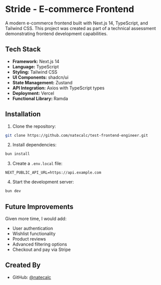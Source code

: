 # Stride - E-commerce Frontend

A modern e-commerce frontend built with Next.js 14, TypeScript, and Tailwind
CSS. This project was created as part of a technical assessment demonstrating
frontend development capabilities.

## Tech Stack

- **Framework:** Next.js 14
- **Language:** TypeScript
- **Styling:** Tailwind CSS
- **UI Components:** shadcn/ui
- **State Management:** Zustand
- **API Integration:** Axios with TypeScript types
- **Deployment:** Vercel
- **Functional Library:** Ramda

## Installation

1. Clone the repository:

```bash
git clone https://github.com/natecalc/test-frontend-engineer.git
```

2. Install dependencies:

```bash
bun install
```

3. Create a `.env.local` file:

```env
NEXT_PUBLIC_API_URL=https://api.example.com
```

4. Start the development server:

```bash
bun dev
```

## Future Improvements

Given more time, I would add:

- User authentication
- Wishlist functionality
- Product reviews
- Advanced filtering options
- Checkout and pay via Stripe

## Created By

- GitHub: [@natecalc](https://github.com/natecalc)
